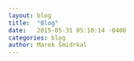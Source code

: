 ```yaml
---
layout: blog
title:  "Blog"
date:   2015-05-31 05:10:14 -0400
categories: blog
author: Marek Šmidrkal
---
```

